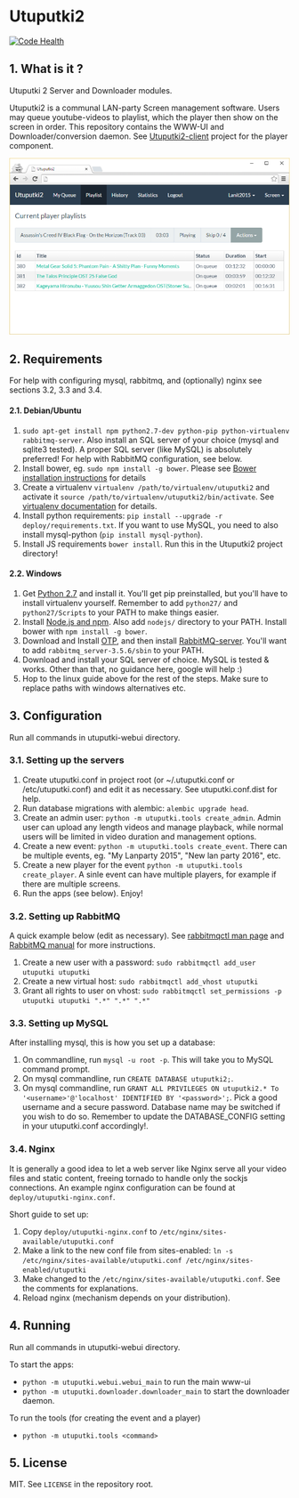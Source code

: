 # Utuputki2

[![Code Health](https://landscape.io/github/katajakasa/Utuputki2/master/landscape.svg?style=flat)](https://landscape.io/github/katajakasa/Utuputki2/master)

## 1. What is it ?

Utuputki 2 Server and Downloader modules.

Utuputki2 is a communal LAN-party Screen management software. Users may queue youtube-videos to playlist, which the player
then show on the screen in order. This repository contains the WWW-UI and Downloader/conversion daemon. See
[Utuputki2-client](https://github.com/katajakasa/utuputki2-client) project for the player component.

![Screenshot](https://raw.githubusercontent.com/katajakasa/Utuputki2/master/media/screen.png)

## 2. Requirements

For help with configuring mysql, rabbitmq, and (optionally) nginx see sections 3.2,  3.3 and 3.4.

#### 2.1. Debian/Ubuntu

1. `sudo apt-get install npm python2.7-dev python-pip python-virtualenv rabbitmq-server`. Also install an SQL server of your choice (mysql and sqlite3 tested). A proper SQL server (like MySQL) is absolutely preferred! For help with RabbitMQ configuration, see below.
2. Install bower, eg. `sudo npm install -g bower`. Please see [Bower installation  instructions](http://bower.io/#install-bower) for details
3. Create a virtualenv `virtualenv /path/to/virtualenv/utuputki2` and activate it `source /path/to/virtualenv/utuputki2/bin/activate`. See [virtualenv documentation](https://virtualenv.pypa.io/en/latest/) for details.
4. Install python requirements: `pip install --upgrade -r deploy/requirements.txt`. If you want to use MySQL, you need to also install mysql-python (`pip install mysql-python`).
5. Install JS requirements `bower install`. Run this in the Utuputki2 project directory!

#### 2.2. Windows

1. Get [Python 2.7](https://www.python.org/downloads/) and install it. You'll get pip preinstalled, but you'll have to install virtualenv yourself. Remember to add `python27/` and `python27/Scripts` to your PATH to make things easier.
2. Install [Node.js and npm](https://nodejs.org/en/). Also add `nodejs/` directory to your PATH. Install bower with `npm install -g bower`.
3. Download and Install [OTP](http://www.erlang.org/download.html), and then install [RabbitMQ-server](https://www.rabbitmq.com/install-windows.html). You'll want to add `rabbitmq_server-3.5.6/sbin` to your PATH.
4. Download and install your SQL server of choice. MySQL is tested & works. Other than that, no guidance here, google will help :)
5. Hop to the linux guide above for the rest of the steps. Make sure to replace paths with windows alternatives etc.

## 3. Configuration

Run all commands in utuputki-webui directory.

### 3.1. Setting up the servers

1. Create utuputki.conf in project root (or ~/.utuputki.conf or /etc/utuputki.conf) and edit it as necessary.
   See utuputki.conf.dist for help.
2. Run database migrations with alembic: `alembic upgrade head`.
3. Create an admin user: `python -m utuputki.tools create_admin`. Admin user can upload any length videos and manage playback, while normal users will be limited in video duration and management options.
4. Create a new event: `python -m utuputki.tools create_event`. There can be multiple events, eg. "My Lanparty 2015", "New lan party 2016", etc.
5. Create a new player for the event `python -m utuputki.tools create_player`. A sinle event can have multiple players, for example if there are multiple screens.
6. Run the apps (see below). Enjoy!

### 3.2. Setting up RabbitMQ

A quick example below (edit as necessary). See [rabbitmqctl man page](https://www.rabbitmq.com/man/rabbitmqctl.1.man.html) and [RabbitMQ manual](https://www.rabbitmq.com/download.html) for more instructions.

1. Create a new user with a password: `sudo rabbitmqctl add_user utuputki utuputki`
2. Create a new virtual host: `sudo rabbitmqctl add_vhost utuputki`
3. Grant all rights to user on vhost: `sudo rabbitmqctl set_permissions -p utuputki utuputki ".*" ".*" ".*"`

### 3.3. Setting up MySQL

After installing mysql, this is how you set up a database:

1. On commandline, run `mysql -u root -p`. This will take you to MySQL command prompt.
2. On mysql commandline, run `CREATE DATABASE utuputki2;`.
3. On mysql commandline, run `GRANT ALL PRIVILEGES ON utuputki2.* To '<username>'@'localhost' IDENTIFIED BY '<password>';`. Pick a good username and a secure password. Database name may be switched if you wish to do so. Remember to update the DATABASE_CONFIG setting in your utuputki.conf accordingly!.

### 3.4. Nginx

It is generally a good idea to let a web server like Nginx serve all your video files and static content, freeing tornado to handle only the sockjs connections. An example nginx configuration can be found at `deploy/utuputki-nginx.conf`.

Short guide to set up:

1. Copy `deploy/utuputki-nginx.conf` to `/etc/nginx/sites-available/utuputki.conf`
2. Make a link to the new conf file from sites-enabled: `ln -s /etc/nginx/sites-available/utuputki.conf /etc/nginx/sites-enabled/utuputki`
3. Make changed to the `/etc/nginx/sites-available/utuputki.conf`. See the comments for explanations.
4. Reload nginx (mechanism depends on your distribution).

## 4. Running

Run all commands in utuputki-webui directory.

To start the apps:
* `python -m utuputki.webui.webui_main` to run the main www-ui
* `python -m utuputki.downloader.downloader_main` to start the downloader daemon.

To run the tools (for creating the event and a player)
* `python -m utuputki.tools <command>`

## 5. License

MIT. See `LICENSE` in the repository root.
